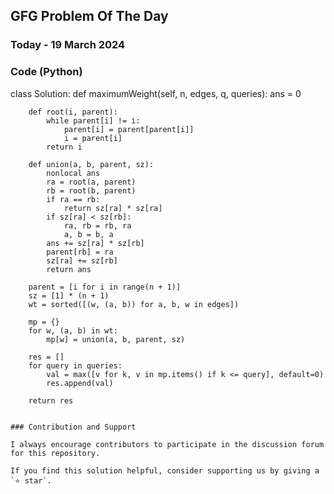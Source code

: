 ## GFG Problem Of The Day

### Today - 19 March 2024


### Code (Python)
class Solution:
    def maximumWeight(self, n, edges, q, queries):
        ans = 0
        
        def root(i, parent):
            while parent[i] != i:
                parent[i] = parent[parent[i]]
                i = parent[i]
            return i
        
        def union(a, b, parent, sz):
            nonlocal ans
            ra = root(a, parent)
            rb = root(b, parent)
            if ra == rb:
                return sz[ra] * sz[ra]
            if sz[ra] < sz[rb]:
                ra, rb = rb, ra
                a, b = b, a
            ans += sz[ra] * sz[rb]
            parent[rb] = ra
            sz[ra] += sz[rb]
            return ans
        
        parent = [i for i in range(n + 1)]
        sz = [1] * (n + 1)
        wt = sorted([(w, (a, b)) for a, b, w in edges])
        
        mp = {}
        for w, (a, b) in wt:
            mp[w] = union(a, b, parent, sz)
        
        res = []
        for query in queries:
            val = max([v for k, v in mp.items() if k <= query], default=0)
            res.append(val)
        
        return res
```

### Contribution and Support

I always encourage contributors to participate in the discussion forum for this repository.

If you find this solution helpful, consider supporting us by giving a `⭐ star`.
